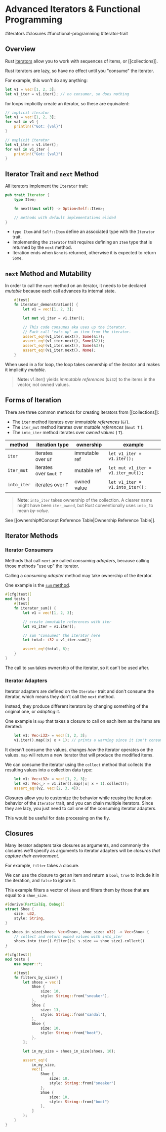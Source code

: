 # Advanced Iterators & Functional Programming

#iterators #closures #functional-programming #iterator-trait
## Overview

Rust [iterators](https://doc.rust-lang.org/std/iter/) allow you to work with sequences of items, or [[collections]].

Rust iterators are lazy, so have no effect until you "consume" the iterator.

For example, this won't do any anything:
``` rust
let v1 = vec![1, 2, 3];
let v1_iter = v1.iter(); // no consumer, so does nothing
```

for loops implicitly create an iterator, so these are equivalent:
``` rust
// implicit iterator
let v1 = vec![1, 2, 3];
for val in v1 {
    println!("Got: {val}")
}

// explicit iterator
let v1_iter = v1.iter();
for val in v1_iter {
    println!("Got: {val}")
}
```

## Iterator Trait and `next` Method

All iterators implement the `Iterator` trait:
``` rust
pub trait Iterator {
    type Item;

    fn next(&mut self) -> Option<Self::Item>;

    // methods with default implementations elided
}
```

- `type Item` and `Self::Item` define an associated type with the `Iterator` trait.
- Implementing the `Iterator` trait requires defining an `Item` type that is returned by the `next` method.
- Iteration ends when `None` is returned, otherwise it is expected to return `Some`.

## `next` Method and Mutability

In order to call the `next` method on an iterator, it needs to be declared *mutable* because each call advances its internal state.

``` rust
    #[test]
    fn iterator_demonstration() {
        let v1 = vec![1, 2, 3];

        let mut v1_iter = v1.iter();

		// This code consumes aka uses up the iterator.
		// Each call "eats up" an item from the iterator.
        assert_eq!(v1_iter.next(), Some(&1));
        assert_eq!(v1_iter.next(), Some(&2));
        assert_eq!(v1_iter.next(), Some(&3));
        assert_eq!(v1_iter.next(), None);
    }
```

When used in a for loop, the loop takes ownership of the iterator and makes it implicitly _mutable_.

> **Note:** v1.iter() yields _immutable references_ (`&i32`) to the items in the vector, not owned values.
## Forms of Iteration

There are three common methods for creating iterators from [[collections]]:
- The `iter` method iterates over *immutable references* (`&T`).
- The `iter_mut` method iterates over *mutable references* (`&mut T` ).
-  The `into_iter` method iterates over *owned values* ( `T`).

| method      | iteration type         | ownership     | example                                                             |
| ----------- | ---------------------- | ------------- | ------------------------------------------------------------------- |
| `iter`      | iterates over `&T`     | immutable ref | <code class="language-rust">let v1_iter = v1.iter();</code>         |
| `iter_mut`  | iterates over `&mut T` | mutable ref   | <code class="language-rust">let mut v1_iter = v1.iter_mut();</code> |
| `into_iter` | iterates over `T`      | owned value   | <code class="language-rust">let v1_iter = v1.into_iter();</code>    |

> **Note**: `into_iter` takes ownership of the collection. A clearer name might have been `iter_owned`, but Rust conventionally uses `into_` to mean _by-value_.

See [[ownership#Concept Reference Table|Ownership Reference Table]].

## Iterator Methods

### Iterator Consumers

Methods that call `next` are called *consuming adapters*, because calling those methods "use up" the iterator.

Calling a *consuming adapter* method may take ownership of the iterator.

One example is the [`sum` method](https://doc.rust-lang.org/std/iter/trait.Sum.html#required-methods).

``` rust
#[cfg(test)]
mod tests {
    #[test]
    fn iterator_sum() {
        let v1 = vec![1, 2, 3];

        // create immutable references with iter
        let v1_iter = v1.iter();

        // sum "consumes" the iterator here
        let total: i32 = v1_iter.sum();

        assert_eq!(total, 6);
    }
}
```

The call to `sum` takes ownership of the iterator, so it can't be used after.

### Iterator Adapters

Iterator adapters are defined on the `Iterator` trait and don't consume the iterator, which means they don't call the `next` method.

Instead, they produce different iterators by changing something of the original one, or *adapting* it.

One example is `map` that takes a closure to call on each item as the items are iterated:
``` rust
    let v1: Vec<i32> = vec![1, 2, 3];
    v1.iter().map(|x| x + 1); // prints a warning since it isn't consumed, just defined
```

It doesn't consume the values, changes *how* the iterator operates on the values. `map` will return a new iterator that will produce the modified items.

We can consume the iterator using the `collect` method that collects the resulting values into a collection data type:
``` rust
    let v1: Vec<i32> = vec![1, 2, 3];
    let v2: Vec<_> = v1.iter().map(|x| x + 1).collect();
    assert_eq!(v2, vec![2, 3, 4]);
```

Closures allow you to customize the behavior while reusing the iteration behavior of the `Iterator` trait, and you can chain multiple iterators. Since they are lazy, you just need to call one of the consuming iterator adapters.

This would be useful for data processing on the fly.

## Closures

Many iterator adapters take closures as arguments, and commonly the closures we’ll specify as arguments to iterator adapters will be *closures that capture their environment*.

For example, `filter` takes a closure.

We can use the closure to get an item and return a `bool`, `true` to include it in the iteration, and `false` to ignore it.

This example filters a vector of `Shoe`s and filters them by those that are equal to a `shoe_size`.

``` rust
#[derive(PartialEq, Debug)]
struct Shoe {
    size: u32,
    style: String,
}

fn shoes_in_size(shoes: Vec<Shoe>, shoe_size: u32) -> Vec<Shoe> {
	// collect and return owned values with into_iter
    shoes.into_iter().filter(|s| s.size == shoe_size).collect()
}

#[cfg(test)]
mod tests {
    use super::*;

    #[test]
    fn filters_by_size() {
        let shoes = vec![
            Shoe {
                size: 10,
                style: String::from("sneaker"),
            },
            Shoe {
                size: 13,
                style: String::from("sandal"),
            },
            Shoe {
                size: 10,
                style: String::from("boot"),
            },
        ];

        let in_my_size = shoes_in_size(shoes, 10);

        assert_eq!(
            in_my_size,
            vec![
                Shoe {
                    size: 10,
                    style: String::from("sneaker")
                },
                Shoe {
                    size: 10,
                    style: String::from("boot")
                },
            ]
        );
    }
}
```
